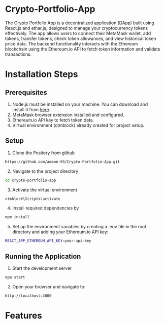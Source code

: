 # Crypto-Portfolio-App

The Crypto Portfolio App is a decentralized application (DApp) built using React.js and ether.js, designed to manage your cryptocurrency tokens effectively. The app allows users to connect their MetaMask wallet, add tokens, transfer tokens, check token allowances, and view historical token price data. The backend functionality interacts with the Ethereum blockchain using the Ethereum.io API to fetch token information and validate transactions.

# Installation Steps

## Prerequisites
1. Node.js must be installed on your machine. You can download and install it from [here](https://nodejs.org/en).
2. MetaMask browser extension installed and configured.
3. Ethereum.io API key to fetch token data.
4. Virtual environment (ctmblock) already created for project setup.

## Setup

1. Clone the Pository from github

```bash
https://github.com/amann-03/Crypto-Portfolio-App.git
```

2. Navigate to the project directory

```bash
cd crypto-portfolio-app
```

3. Activate the virtual environment

```bash
ctmblock\Scripts\activate
```

4. Install required dependencies by

```bash
npm install
```

5. Set up the environment variables by creating a .env file in the root directory and adding your Ethereum.io API key:

```bash
REACT_APP_ETHEREUM_API_KEY=your-api-key
```

## Running the Application


1. Start the development server

```bash
npm start
```

2. Open your browser and navigate to:

```bash
http://localhost:3000
```

# Features

